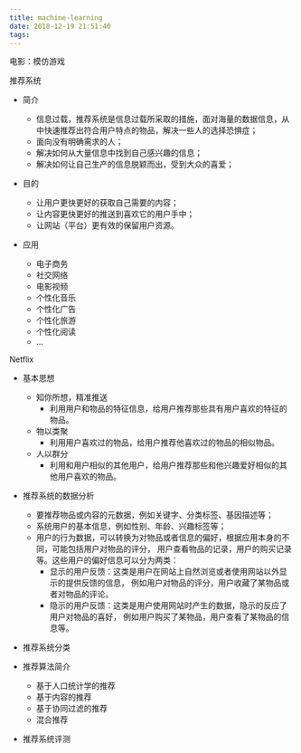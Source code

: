 ```yaml
---
title: machine-learning
date: 2018-12-19 21:51:40
tags:
---
```

电影：模仿游戏

推荐系统
- 简介
    - 信息过载，推荐系统是信息过载所采取的措施，面对海量的数据信息，从中快速推荐出符合用户特点的物品，解决一些人的选择恐惧症；
    - 面向没有明确需求的人；
    - 解决如何从大量信息中找到自己感兴趣的信息；
    - 解决如何让自己生产的信息脱颖而出，受到大众的喜爱；
    
- 目的
    - 让用户更快更好的获取自己需要的内容；
    - 让内容更快更好的推送到喜欢它的用户手中；
    - 让网站（平台）更有效的保留用户资源。
    
- 应用
    - 电子商务
    - 社交网络
    - 电影视频
    - 个性化音乐
    - 个性化广告
    - 个性化旅游
    - 个性化阅读
    - ...

Netflix 

- 基本思想
    - 知你所想，精准推送
        - 利用用户和物品的特征信息，给用户推荐那些具有用户喜欢的特征的物品。
    - 物以类聚
        - 利用用户喜欢过的物品，给用户推荐他喜欢过的物品的相似物品。
    - 人以群分
        - 利用和用户相似的其他用户，给用户推荐那些和他兴趣爱好相似的其他用户喜欢的物品。

- 推荐系统的数据分析
    - 要推荐物品或内容的元数据，例如关键字、分类标签、基因描述等；
    - 系统用户的基本信息，例如性别、年龄、兴趣标签等；
    - 用户的行为数据，可以转换为对物品或者信息的偏好，根据应用本身的不同，可能包括用户对物品的评分，
    用户查看物品的记录，用户的购买记录等。这些用户的偏好信息可以分为两类：
        - 显示的用户反馈：这类是用户在网站上自然浏览或者使用网站以外显示的提供反馈的信息，
        例如用户对物品的评分，用户收藏了某物品或者对物品的评论。
        - 隐示的用户反馈：这类是用户使用网站时产生的数据，隐示的反应了用户对物品的喜好，
        例如用户购买了某物品，用户查看了某物品的信息等。
        
- 推荐系统分类

- 推荐算法简介
    - 基于人口统计学的推荐
    - 基于内容的推荐
    - 基于协同过滤的推荐
    - 混合推荐
    
- 推荐系统评测    

